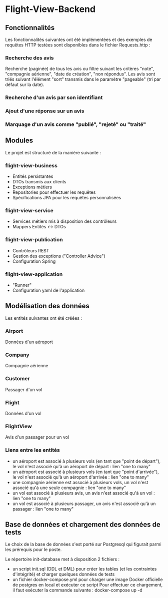 # Flight-View-Backend

## Fonctionnalités

Les fonctionnalités suivantes ont été implémentées et des exemples de requêtes HTTP testées sont disponibles dans le fichier Requests.http :

### Recherche des avis
Recherche (paginée) de tous les avis ou filtre suivant les critères "note", "compagnie aérienne", "date de création", "non répondus".
Les avis sont triés suivant l'élément "sort" transmis dans le paramètre "pageable" (tri par défaut sur la date). 

### Recherche d'un avis par son identifiant

### Ajout d'une réponse sur un avis

### Marquage d'un avis comme "publié", "rejeté" ou "traité"

## Modules

Le projet est structuré de la manière suivante :

### flight-view-business
- Entités persistantes
- DTOs transmis aux clients
- Exceptions métiers
- Repositories pour effectuer les requêtes
- Spécifications JPA pour les requêtes personnalisées

### flight-view-service
- Services métiers mis à disposition des contrôleurs
- Mappers Entités <-> DTOs

### flight-view-publication
- Contrôleurs REST
- Gestion des exceptions ("Controller Advice")
- Configuration Spring

### flight-view-application
- "Runner"
- Configuration yaml de l'application

## Modélisation des données
Les entités suivantes ont été créées :

### Airport
Données d'un aéroport

### Company
Compagnie aérienne

### Customer
Passager d'un vol

### Flight
Données d'un vol

### FlightView
Avis d'un passager pour un vol

### Liens entre les entités
- un aéroport est associé à plusieurs vols (en tant que "point de départ"), le vol n'est associé qu'à un aéroport de départ : lien "one to many"
- un aéroport est associé à plusieurs vols (en tant que "point d'arrivée"), le vol n'est associé qu'à un aéroport d'arrivée : lien "one to many"
- une compagnie aérienne est associé à plusieurs vols, un vol n'est associé qu'à une seule compagnie : lien "one to many"
- un vol est associé à plusieurs avis, un avis n'est associé qu'à un vol : lien "one to many"
- un vol est associé à plusieurs passager, un avis n'est associé qu'à un passager : lien "one to many"

## Base de données et chargement des données de tests
Le choix de la base de données s'est porté sur Postgresql qui figurait parmi les prérequis pour le poste.

Le répertoire init-database met à disposition 2 fichiers :
- un script init.sql (DDL et DML) pour créer les tables (et les contraintes d'intégrité) et charger quelques données de tests
- un fichier docker-compose.yml pour charger une image Docker officielle de postgres en local et exécuter ce script
Pour effectuer ce chargement, il faut exécuter la commande suivante : docker-compose up -d

